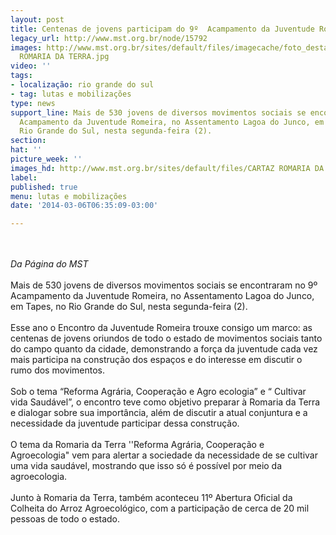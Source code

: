 ```yaml
---
layout: post
title: Centenas de jovens participam do 9º  Acampamento da Juventude Romeira
legacy_url: http://www.mst.org.br/node/15792
images: http://www.mst.org.br/sites/default/files/imagecache/foto_destaque/CARTAZ
  ROMARIA DA TERRA.jpg
video: ''
tags:
- localização: rio grande do sul
- tag: lutas e mobilizações
type: news
support_line: Mais de 530 jovens de diversos movimentos sociais se encontraram no  9º&nbsp;
  Acampamento da Juventude Romeira, no Assentamento Lagoa do Junco, em  Tapes, no
  Rio Grande do Sul, nesta segunda-feira (2).
section: 
hat: ''
picture_week: ''
images_hd: http://www.mst.org.br/sites/default/files/CARTAZ ROMARIA DA TERRA.jpg
label: 
published: true
menu: lutas e mobilizações
date: '2014-03-06T06:35:09-03:00'

---
```

<p><br><em><br>Da Página do&nbsp;MST</em><br><br>Mais de 530 jovens de diversos movimentos sociais se encontraram no 9º&nbsp; Acampamento da Juventude Romeira, no Assentamento Lagoa do Junco, em Tapes, no Rio Grande do Sul, nesta segunda-feira (2).<br><br>Esse ano o Encontro da Juventude Romeira trouxe consigo um marco: as centenas de jovens oriundos de todo o estado de movimentos sociais tanto do campo quanto da cidade, demonstrando a força da juventude cada vez mais participa na construção dos espaços e do interesse em discutir o rumo dos movimentos.<br><br>Sob o tema “Reforma Agrária, Cooperação e Agro ecologia” e “ Cultivar vida Saudável”, o encontro teve como objetivo preparar à Romaria da Terra e dialogar sobre sua importância, além de discutir a atual conjuntura e a necessidade da juventude participar dessa construção. <br><br>O tema da Romaria da Terra ''Reforma Agrária, Cooperação e Agroecologia" vem para alertar a sociedade da necessidade de se cultivar uma vida saudável, mostrando que isso só é possível por meio da agroecologia.<br><br>Junto à Romaria da Terra, também aconteceu 11º Abertura Oficial da Colheita do Arroz Agroecológico, com a participação de cerca de 20 mil pessoas de todo o estado.</p><p>&nbsp;</p><p><br>&nbsp;</p>
